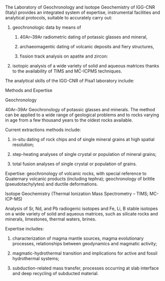 The Laboratory of Geochronology and Isotope Geochemistry of IGG-CNR
(Italy) provides an integrated system of expertise, instrumental
facilities and analytical protocols, suitable to accurately carry out:

1.  geochronologic data by means of

    1.  40Ar–39Ar radiometric dating of potassic glasses and mineral,

    2.  archaeomagentic dating of volcanic deposits and fiery
        structures,

    3.  fission track analysis on apatite and zircon:

2.  isotopic analysis of a wide variety of solid and aqueous matrices
    thanks to the availability of TIMS and MC-ICPMS techniques.

The analytical skills of the IGG-CNR of Pisa1 laboratory include:

Methods and Expertise

Geochronology

40Ar–39Ar Geochronology of potassic glasses and minerals. The method can
be applied to a wide range of geological problems and to rocks varying
in age from a few thousand years to the oldest rocks available.

Current extractions methods include:

1.  in-situ dating of rock chips and of single mineral grains at high
    spatial resolution;

2.  step-heating analyses of single crystal or population of mineral
    grains;

3.  total fusion analyses of single crystal or population of grains.

Expertise: geochronology of volcanic rocks, with special reference to
Quaternary volcanic products (including tephra); geochronology of
brittle (pseudotachylytes) and ductile deformations.

Isotope Geochemistry (Thermal Ionization Mass Spectrometry – TIMS;
MC-ICP-MS)

Analysis of Sr, Nd, and Pb radiogenic isotopes and Fe, Li, B stable
isotopes on a wide variety of solid and aqueous matrices, such as
silicate rocks and minerals, limestones, thermal waters, brines.

Expertise includes:

1.  characterization of magma mantle sources, magma evolutionary
    processes, relationships between geodynamics and magmatic activity;

2.  magmatic-hydrothermal transition and implications for active and
    fossil hydrothermal systems;

3.  subduction-related mass transfer, processes occurring at slab
    interface and deep recycling of subducted material.

